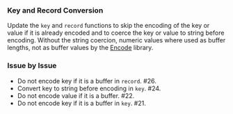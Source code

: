 ### Key and Record Conversion

Update the `key` and `record` functions to skip the encoding of the key or value
if it is already encoded and to coerce the key or value to string before
encoding. Without the string coercion, numeric values where used as buffer
lengths, not as buffer values by the [Encode](https://github.com/bigeasy/encode)
library.

### Issue by Issue

 * Do not encode key if it is a buffer in `record`. #26.
 * Convert key to string before encoding in `key`. #24.
 * Do not encode value if it is a buffer. #22.
 * Do not encode key if it is a buffer in `key`. #21.
